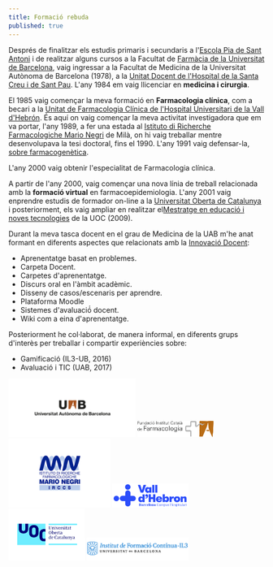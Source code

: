 ```yaml
---
title: Formació rebuda
published: true
---
```

Després de finalitzar els estudis primaris i secundaris a l'<a href="http://santantoni.escolapia.cat/" target="_blank">Escola Pia de Sant Antoni</a> i de realitzar alguns cursos a la Facultat de <a href="https://www.ub.edu/portal/web/farmacia/home" target="_blank">Farmàcia de la Universitat de Barcelona</a>, vaig ingressar a la Facultat de Medicina de la Universitat Autònoma de Barcelona (1978), a la <a href="http://www.uab.cat/web/hospital-universitario-sant-pau-1229413433806.html" target="_blank">Unitat Docent de l'Hospital de la Santa Creu i de Sant Pau</a>. L'any 1984 em vaig llicenciar en **medicina i cirurgia**. 
 
 El 1985 vaig començar la meva formació en **Farmacologia clínica**, com a becari a la <a href="https://www.vallhebron.com/ca/especialitats/farmacologia-clinica" target="_blank">Unitat de Farmacologia Clínica de l'Hospital Universitari de la Vall d'Hebrón</a>. És aquí on  vaig començar la meva activitat investigadora que em va portar, l'any 1989, a fer una estada al <a href="http://www.marionegri.it/it_IT/home" target="_blank">Istituto di Richerche Farmacologiche Mario Negri</a> de Milà, on hi vaig treballar mentre desenvolupava la tesi doctoral, fins el 1990. L'any 1991 vaig defensar-la, <a href="http://www.tdx.cat/handle/10803/5395;jsessionid=3D6CD0E9F91FF0A3207331636FF58A0F" target="_blank">sobre farmacogenètica</a>.

L'any 2000 vaig obtenir l'especialitat de Farmacologia clínica.

A partir de l'any 2000, vaig començar una nova línia de treball relacionada amb la **formació virtual** en farmacoepidemiologia. L'any 2001 vaig enprendre estudis de formador on-line a la <a href="http://www.uoc.edu" target="_blank">Universitat Oberta de Catalunya</a> i posteriorment, els vaig ampliar en realitzar el<a href="http://estudis.uoc.edu/ca/masters-universitaris/educacio-tic/presentacio" target="_blank">Mestratge en educació i noves tecnologies</a> de la UOC (2009).

Durant la meva tasca docent en el grau de Medicina de la UAB m'he anat formant en diferents aspectes que relacionats amb la <a href="https://www.uab.cat/web/personal-uab/personal-uab/personal-academic-i-investigador/formacio-i-innovacio-docent-1345692931329.html" target="_blank">Innovació Docent</a>:

  * Aprenentatge basat en problemes.
  * Carpeta Docent.
  * Carpetes d'aprenentatge.
  * Discurs oral en l'àmbit acadèmic.
  * Disseny de casos/escenaris per aprendre.
  * Plataforma Moodle
  * Sistemes d'avaluació́ docent.
  * Wiki com a eina d'aprenentatge.

Posteriorment he col·laborat, de manera informal, en diferents grups d'interès per treballar i compartir experiències sobre:
   * Gamificació (IL3-UB, 2016)
   * Avaluació i TIC (UAB, 2017)   

<div align="left">
<img src="/assets/images/UAB_5_x2,1.png" width="250" /> <img src="/assets/images/FICF-logo-gray.svg"  width="150" /> <img src="/assets/images/NEGRI_new.png"  width="200"/>  <img src="/assets/images/logoVH.svg"  width="150"/> <img src="/assets/images/UOC.png"  width="150"/> <img src="/assets/images/logo_il3_nou.png"  width="200"/>
</div>
